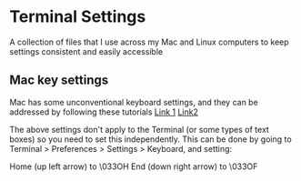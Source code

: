 # Terminal Settings

A collection of files that I use across my Mac and Linux computers to keep settings consistent and easily accessible

## Mac key settings
Mac has some unconventional keyboard settings, and they can be addressed by following these tutorials [Link 1](https://apple.stackexchange.com/questions/12997/can-home-and-end-keys-be-mapped-when-using-terminal) [Link2](http://apple.stackexchange.com/questions/16135/remap-home-and-end-to-beginning-and-end-of-line?answertab=votes#tab-top)

The above settings don't apply to the Terminal (or some types of text boxes) so you need to set this independently. This can be done by going to Terminal > Preferences > Settings > Keyboard, and setting:

Home (up left arrow) to \033OH
End (down right arrow) to \033OF